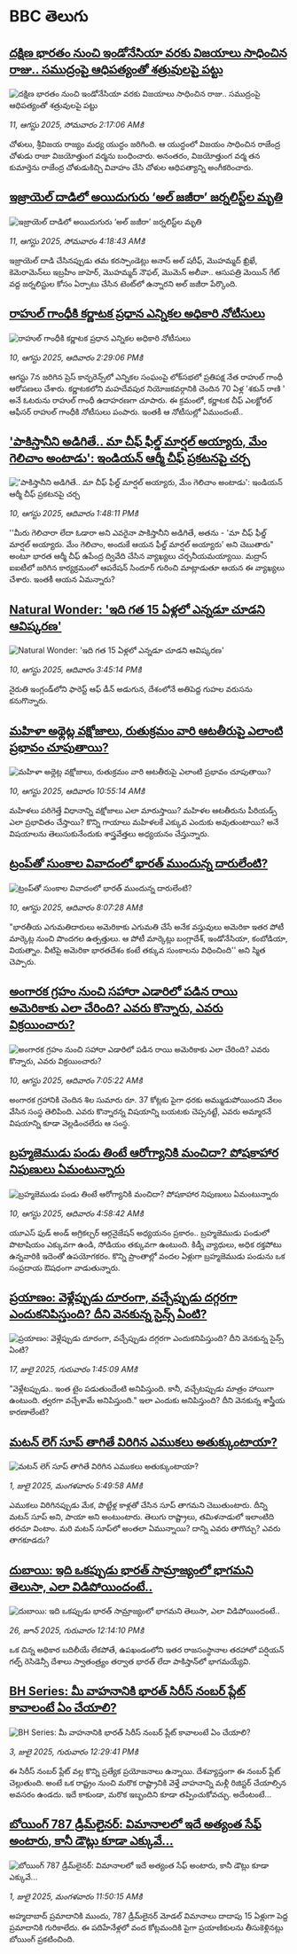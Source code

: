 # BBC తెలుగు## [దక్షిణ భారతం నుంచి ఇండోనేసియా వరకు విజయాలు సాధించిన రాజు.. సముద్రంపై ఆధిపత్యంతో శత్రువులపై పట్టు](https://www.bbc.com/telugu/articles/c4g669gde73o?at_medium=RSS&at_campaign=rss?at_campaign=githubrss)![దక్షిణ భారతం నుంచి ఇండోనేసియా వరకు విజయాలు సాధించిన రాజు.. సముద్రంపై ఆధిపత్యంతో శత్రువులపై పట్టు](https://ichef.bbci.co.uk/ace/ws/240/cpsprodpb/aeba/live/e9142780-75e8-11f0-b124-379f3981c765.jpg)_11, ఆగస్టు 2025, సోమవారం 2:17:06 AMకి_చోళులు, శ్రీవిజయ రాజ్యం మధ్య యుద్ధం జరిగింది. ఆ యుద్ధంలో విజయం సాధించిన రాజేంద్ర చోళుడు రాజా విజయోత్తుంగ వర్మను బంధించారు.
అనంతరం, విజయోత్తుంగ వర్మ తన కుమార్తెను రాజేంద్ర చోళుడుకిచ్చి వివాహం చేసి చోళుల ఆధిపత్యాన్ని అంగీకరించారు.## [ఇజ్రాయెల్ దాడిలో అయిదుగురు ‘అల్ జజీరా’ జర్నలిస్ట్‌ల మృతి](https://www.bbc.com/telugu/articles/cedvvvqvv0eo?at_medium=RSS&at_campaign=rss?at_campaign=githubrss)![ఇజ్రాయెల్ దాడిలో అయిదుగురు ‘అల్ జజీరా’ జర్నలిస్ట్‌ల మృతి](https://ichef.bbci.co.uk/ace/ws/240/cpsprodpb/aac1/live/c26dc5b0-765f-11f0-a20f-3b86f375586a.jpg)_11, ఆగస్టు 2025, సోమవారం 4:18:43 AMకి_ఇజ్రాయెల్ దాడి చేసినప్పుడు తమ కరస్పాండెట్లు అనాస్ అల్ షరీఫ్, మొహమ్మద్  ఖ్రిఖే, కెమెరామెన్‌లు ఇబ్రహీం జాహెర్, మొహమ్మద్ నౌఫల్, మొమెన్ అలీవా.. ఆసుపత్రి మెయిన్ గేట్ వద్ద జర్నలిస్టుల కోసం ఏర్పాటు చేసిన టెంట్‌లో ఉన్నారని అల్ జజీరా పేర్కొంది.## [రాహుల్ గాంధీకి కర్ణాటక ప్రధాన ఎన్నికల అధికారి నోటీసులు](https://www.bbc.com/telugu/articles/c0r77g0gyqgo?at_medium=RSS&at_campaign=rss?at_campaign=githubrss)![రాహుల్ గాంధీకి కర్ణాటక ప్రధాన ఎన్నికల అధికారి నోటీసులు](https://ichef.bbci.co.uk/ace/ws/240/cpsprodpb/0266/live/1b60e0a0-75f0-11f0-a975-cb151ca452f4.jpg)_10, ఆగస్టు 2025, ఆదివారం 2:29:06 PMకి_ఆగస్టు 7న జరిగిన ప్రెస్ కాన్ఫరెన్స్‌లో ఎన్నికల సంఘంపై లోక్‌సభలో ప్రతిపక్ష నేత రాహుల్ గాంధీ ఆరోపణలు చేశారు. కర్ణాటకలోని మహదేవపుర నియోజకవర్గానికి చెందిన 70 ఏళ్ల 'శకున్ రాణి ' అనే ఓటరును రాహుల్ గాంధీ ఉదాహరణగా చూపారు. ఈ క్రమంలో, కర్ణాటక చీఫ్ ఎలక్టోరల్ ఆఫీసర్ రాహుల్ గాంధీకి నోటీసులు పంపారు. ఇంతకీ ఆ నోటీసుల్లో ఏముందంటే..## ['పాకిస్తానీని అడిగితే.. మా చీఫ్ ఫీల్డ్ మార్షల్ అయ్యారు, మేం గెలిచాం అంటాడు': ఇండియన్ ఆర్మీ చీఫ్ ప్రకటనపై చర్చ](https://www.bbc.com/telugu/articles/c14gg83vmdpo?at_medium=RSS&at_campaign=rss?at_campaign=githubrss)!['పాకిస్తానీని అడిగితే.. మా చీఫ్ ఫీల్డ్ మార్షల్ అయ్యారు, మేం గెలిచాం అంటాడు': ఇండియన్ ఆర్మీ చీఫ్ ప్రకటనపై చర్చ](https://ichef.bbci.co.uk/ace/ws/240/cpsprodpb/1069/live/28263360-75e8-11f0-a975-cb151ca452f4.jpg)_10, ఆగస్టు 2025, ఆదివారం 1:48:11 PMకి_''మీరు గెలిచారా లేదా ఓడారా అని ఎవరైనా పాకిస్తానీని అడిగితే, అతను - 'మా చీఫ్ ఫీల్డ్ మార్షల్ అయ్యారు. మేం గెలిచాం, అందుకే ఆయన ఫీల్డ్ మార్షల్ అయ్యారు' అని చెబుతారు" అంటూ భారత ఆర్మీ చీఫ్ ఉపేంద్ర ద్వివేది చేసిన వ్యాఖ్యలు చర్చనీయమయ్యాయి. మద్రాస్ ఐఐటీలో జరిగిన కార్యక్రమంలో ఆపరేషన్ సిందూర్ గురించి మాట్లాడుతూ ఆయన ఈ వ్యాఖ్యలు చేశారు. ఇంతకీ ఆయన ఏమన్నారు?## [Natural Wonder: 'ఇది గత 15 ఏళ్లలో ఎన్నడూ చూడని ఆవిష్కరణ'](https://www.bbc.com/telugu/articles/cly772kv7g2o?at_medium=RSS&at_campaign=rss?at_campaign=githubrss)![Natural Wonder: 'ఇది గత 15 ఏళ్లలో ఎన్నడూ చూడని ఆవిష్కరణ'](https://ichef.bbci.co.uk/ace/ws/240/cpsprodpb/ce38/live/02d3ca70-75ff-11f0-8071-1788c7e8ae0e.jpg)_10, ఆగస్టు 2025, ఆదివారం 3:45:14 PMకి_నైరుతి ఇంగ్లండ్‌లోని ఫారెస్ట్ ఆఫ్ డీన్ అడుగున, దేశంలోనే అతిపెద్ద గుహల వరుసను కనుగొన్నారు.## [మహిళా అథ్లెట్ల వక్షోజాలు, రుతుక్రమం వారి ఆటతీరుపై ఎలాంటి ప్రభావం చూపుతాయి? ](https://www.bbc.com/telugu/articles/c80dp138edyo?at_medium=RSS&at_campaign=rss?at_campaign=githubrss)![మహిళా అథ్లెట్ల వక్షోజాలు, రుతుక్రమం వారి ఆటతీరుపై ఎలాంటి ప్రభావం చూపుతాయి? ](https://ichef.bbci.co.uk/ace/ws/240/cpsprodpb/90f9/live/d47169f0-753e-11f0-a20f-3b86f375586a.jpg)_10, ఆగస్టు 2025, ఆదివారం 10:55:14 AMకి_మహిళలు పరిగెత్తే విధానాన్ని వక్షోజాలు ఎలా మారుస్తాయి? మహిళల ఆటతీరును పీరియడ్స్ ఎలా ప్రభావితం చేస్తాయి? కొన్ని గాయాలు మహిళలకే ఎక్కువ ఎందుకు అవుతుంటాయి? అనే విషయాలను తెలుసుకునేందుకు శాస్త్రవేత్తలు అధ్యయనం చేస్తున్నారు.## [ట్రంప్‌తో సుంకాల వివాదంలో భారత్ ముందున్న దారులేంటి?](https://www.bbc.com/telugu/articles/c17nw4y0jwqo?at_medium=RSS&at_campaign=rss?at_campaign=githubrss)![ట్రంప్‌తో సుంకాల వివాదంలో భారత్ ముందున్న దారులేంటి?](https://ichef.bbci.co.uk/ace/ws/240/cpsprodpb/b1d4/live/9fb49690-75b8-11f0-a975-cb151ca452f4.jpg)_10, ఆగస్టు 2025, ఆదివారం 8:07:28 AMకి_"భారతీయ ఎగుమతిదారులు అమెరికాకు ఎగుమతి చేసే అనేక వస్తువులు అమెరికా ఇతర పోటీ మార్కెట్ల నుంచి పొందగల ఉత్పత్తులు. ఆ పోటీ మార్కెట్లు బంగ్లాదేశ్, ఇండోనేసియా, కంబోడియా, వియత్నాం. వీటిపై అమెరికా భారతదేశం కంటే తక్కువ సుంకాలను విధించింది'' అని స్మిత చెప్పారు.## [అంగారక గ్రహం నుంచి సహారా ఎడారిలో పడిన రాయి అమెరికాకు ఎలా చేరింది? ఎవరు కొన్నారు, ఎవరు విక్రయించారు?](https://www.bbc.com/telugu/articles/cnv7m05v4yeo?at_medium=RSS&at_campaign=rss?at_campaign=githubrss)![అంగారక గ్రహం నుంచి సహారా ఎడారిలో పడిన రాయి అమెరికాకు ఎలా చేరింది? ఎవరు కొన్నారు, ఎవరు విక్రయించారు?](https://ichef.bbci.co.uk/ace/ws/240/cpsprodpb/316b/live/a42cbdc0-75a3-11f0-a975-cb151ca452f4.jpg)_10, ఆగస్టు 2025, ఆదివారం 7:05:22 AMకి_అంగారక గ్రహానికి చెందిన శిల సుమారు రూ.  37 కోట్లకు పైగా ధరకు అమ్ముడుపోయిందని వేలం వేసిన సంస్థ తెలిపింది. ఎవరు కొన్నారన్న విషయాన్ని బయటకు చెప్పనట్టే, ఎవరు అమ్మారనే విషయాన్ని కూడా వెల్లడించలేదు ఆ సంస్థ.## [బ్రహ్మజెముడు పండు తింటే ఆరోగ్యానికి మంచిదా? పోషకాహార నిపుణులు ఏమంటున్నారు](https://www.bbc.com/telugu/articles/c860gv4wjxqo?at_medium=RSS&at_campaign=rss?at_campaign=githubrss)![బ్రహ్మజెముడు పండు తింటే ఆరోగ్యానికి మంచిదా? పోషకాహార నిపుణులు ఏమంటున్నారు](https://ichef.bbci.co.uk/ace/ws/240/cpsprodpb/4551/live/a7e32eb0-75a6-11f0-9f1c-af3d1f91c751.jpg)_10, ఆగస్టు 2025, ఆదివారం 4:58:42 AMకి_యూఎస్ ఫుడ్ అండ్ అగ్రికల్చర్ ఆర్గనైజేషన్ అధ్యయనం ప్రకారం.. బ్రహ్మజెముడు పండులో పొటాషియం ఎక్కువగా ఉండి, సోడియం తక్కువగా ఉంటుంది. 
కిడ్నీ వ్యాధులు, అధిక రక్తపోటు ఉన్నవారికి ఇదెంతో ఉపయోగకరం.
కొన్ని ప్రాంతాల్లో వందల ఏళ్లుగా బ్రహ్మజెముడు పండును ఒక సంప్రదాయ ఔషధంగా వాడుతున్నారు.## [ప్రయాణం: వెళ్లేప్పుడు దూరంగా, వచ్చేప్పుడు దగ్గరగా ఎందుకనిపిస్తుంది? దీని వెనకున్న సైన్స్ ఏంటి?](https://www.bbc.com/telugu/articles/c0l4y727n1jo?at_medium=RSS&at_campaign=rss?at_campaign=githubrss)![ప్రయాణం: వెళ్లేప్పుడు దూరంగా, వచ్చేప్పుడు దగ్గరగా ఎందుకనిపిస్తుంది? దీని వెనకున్న సైన్స్ ఏంటి?](https://ichef.bbci.co.uk/ace/ws/240/cpsprodpb/054c/live/6957c010-62b0-11f0-8e78-11023c48a856.png)_17, జులై 2025, గురువారం 1:45:09 AMకి_"వెళ్లేటప్పుడు.. ఇంత టైం పడుతుందేంటి అనిపిస్తుంది. కానీ, వచ్చేటప్పుడు మాత్రం హాయిగా ఉంటుంది. త్వరగా వచ్చేశామే అనిపిస్తుంది." ఇలా ఎందుకు అనిపిస్తుంది? దీని వెనకున్న శాస్త్రీయ కారణాలేంటి?## [మటన్ లెగ్ సూప్ తాగితే విరిగిన ఎముకలు అతుక్కుంటాయా?](https://www.bbc.com/telugu/articles/c0l4g92j8kzo?at_medium=RSS&at_campaign=rss?at_campaign=githubrss)![మటన్ లెగ్ సూప్ తాగితే విరిగిన ఎముకలు అతుక్కుంటాయా?](https://ichef.bbci.co.uk/ace/ws/240/cpsprodpb/b31e/live/cce532c0-6d41-11f0-9462-bb509dc78127.jpg)_1, జులై 2025, మంగళవారం 5:49:58 AMకి_ఎముకలు విరిగినప్పుడు మేక, పొట్టేళ్ల కాళ్లతో చేసిన సూప్ తాగమని చెబుతుంటారు. దీన్ని మటన్ సూప్ అని, పాయా అని అంటుంటారు. తెలుగు రాష్ట్రాలు, తమిళనాడులో ఇలాంటిది తరచూ వింటాం. మరి మటన్ సూప్‌లో అంతలా ఏమున్నాయి? దాన్ని ఎవరు తాగొచ్చు? ఎవరు తాగకూడదు?## [దుబాయి: ఇది ఒకప్పుడు భారత్ సామ్రాజ్యంలో భాగమని తెలుసా, ఎలా విడిపోయిందంటే..](https://www.bbc.com/telugu/articles/ce83x3rekyyo?at_medium=RSS&at_campaign=rss?at_campaign=githubrss)![దుబాయి: ఇది ఒకప్పుడు భారత్ సామ్రాజ్యంలో భాగమని తెలుసా, ఎలా విడిపోయిందంటే..](https://ichef.bbci.co.uk/ace/ws/240/cpsprodpb/89c1/live/fbe80b80-5282-11f0-809e-059b7ea85131.jpg)_26, జూన్ 2025, గురువారం 12:14:10 PMకి_ఒక చిన్న అధికార బదిలీయే లేకపోతే, ఉపఖండంలోని ఇతర రాజసంస్థానాల తరహాలో  పర్షియన్ గల్ఫ్ రెసిడెన్సీ దేశాలు స్వాతంత్ర్యం తర్వాత భారత్ లేదా పాకిస్తాన్‌లో భాగమయ్యేవి.## [BH Series: మీ వాహనానికి భారత్ సిరీస్ నంబర్ ప్లేట్ కావాలంటే ఏం చేయాలి?](https://www.bbc.com/telugu/articles/c9dg040gzv6o?at_medium=RSS&at_campaign=rss?at_campaign=githubrss)![BH Series: మీ వాహనానికి భారత్ సిరీస్ నంబర్ ప్లేట్ కావాలంటే ఏం చేయాలి?](https://ichef.bbci.co.uk/ace/ws/240/cpsprodpb/c5c0/live/7facfba0-5801-11f0-b5c5-012c5796682d.jpg)_3, జులై 2025, గురువారం 12:29:41 PMకి_ఈ సిరీస్ నంబర్ ప్లేట్ వల్ల కొన్ని ప్రత్యేక ప్రయోజనాలు ఉన్నాయి. దేశవ్యాప్తంగా ఈ నంబర్ ప్లేట్ చెల్లుతుంది. అంటే ఒక రాష్ట్రం నుంచి మరొక రాష్ట్రానికి వెళ్తే వాహనాన్ని మళ్లీ రిజిస్టర్ చేయాల్సిన అవసరం ఉండదు. ఇదే కాకుండా, మరొక ఇబ్బందిని కూడా తప్పించుకోవచ్చు. అదేంటంటే...## [బోయింగ్ 787 డ్రీమ్‌లైనర్: విమానాలలో ఇదే అత్యంత సేఫ్ అంటారు, కానీ డౌట్లు కూడా ఎక్కువే...](https://www.bbc.com/telugu/articles/c8d664g0dz9o?at_medium=RSS&at_campaign=rss?at_campaign=githubrss)![బోయింగ్ 787 డ్రీమ్‌లైనర్: విమానాలలో ఇదే అత్యంత సేఫ్ అంటారు, కానీ డౌట్లు కూడా ఎక్కువే...](https://ichef.bbci.co.uk/ace/ws/240/cpsprodpb/aebe/live/0ad87b80-5674-11f0-95fc-edf89039c20a.jpg)_1, జులై 2025, మంగళవారం 11:50:15 AMకి_అహ్మదాబాద్ ప్రమాదానికి ముందు, 787 డ్రీమ్‌లైనర్ మోడల్ విమానాలు దాదాపు 15 ఏళ్లుగా పెద్ద ప్రమాదానికి గురికాలేదు. ఈ పదిహేనేళ్లలో వంద కోట్లమందికి  పైగా ప్రయాణికులను తీసుకెళ్లినట్లు బోయింగ్ ప్రకటించింది.